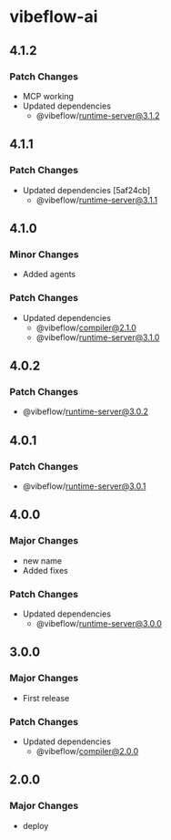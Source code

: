 # vibeflow-ai

## 4.1.2

### Patch Changes

- MCP working
- Updated dependencies
  - @vibeflow/runtime-server@3.1.2

## 4.1.1

### Patch Changes

- Updated dependencies [5af24cb]
  - @vibeflow/runtime-server@3.1.1

## 4.1.0

### Minor Changes

- Added agents

### Patch Changes

- Updated dependencies
  - @vibeflow/compiler@2.1.0
  - @vibeflow/runtime-server@3.1.0

## 4.0.2

### Patch Changes

- @vibeflow/runtime-server@3.0.2

## 4.0.1

### Patch Changes

- @vibeflow/runtime-server@3.0.1

## 4.0.0

### Major Changes

- new name
- Added fixes

### Patch Changes

- Updated dependencies
  - @vibeflow/runtime-server@3.0.0

## 3.0.0

### Major Changes

- First release

### Patch Changes

- Updated dependencies
  - @vibeflow/compiler@2.0.0

## 2.0.0

### Major Changes

- deploy
